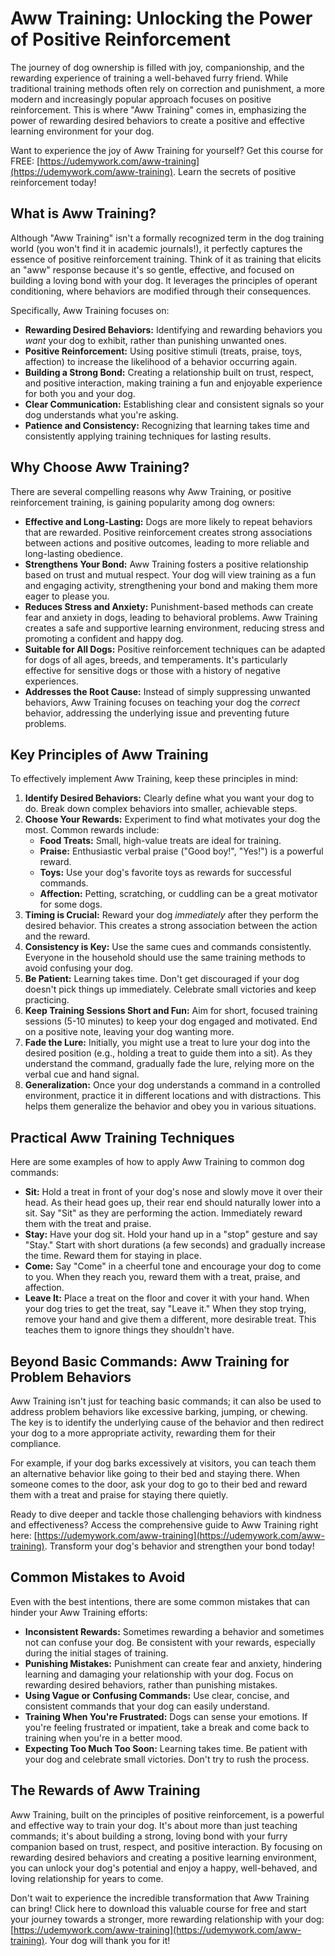 # Aww Training: Unlocking the Power of Positive Reinforcement

The journey of dog ownership is filled with joy, companionship, and the rewarding experience of training a well-behaved furry friend.  While traditional training methods often rely on correction and punishment, a more modern and increasingly popular approach focuses on positive reinforcement. This is where "Aww Training" comes in, emphasizing the power of rewarding desired behaviors to create a positive and effective learning environment for your dog.

Want to experience the joy of Aww Training for yourself? Get this course for FREE: [https://udemywork.com/aww-training](https://udemywork.com/aww-training). Learn the secrets of positive reinforcement today!

## What is Aww Training?

Although "Aww Training" isn't a formally recognized term in the dog training world (you won't find it in academic journals!), it perfectly captures the essence of positive reinforcement training. Think of it as training that elicits an "aww" response because it's so gentle, effective, and focused on building a loving bond with your dog. It leverages the principles of operant conditioning, where behaviors are modified through their consequences.

Specifically, Aww Training focuses on:

*   **Rewarding Desired Behaviors:** Identifying and rewarding behaviors you *want* your dog to exhibit, rather than punishing unwanted ones.
*   **Positive Reinforcement:** Using positive stimuli (treats, praise, toys, affection) to increase the likelihood of a behavior occurring again.
*   **Building a Strong Bond:**  Creating a relationship built on trust, respect, and positive interaction, making training a fun and enjoyable experience for both you and your dog.
*   **Clear Communication:** Establishing clear and consistent signals so your dog understands what you're asking.
*   **Patience and Consistency:** Recognizing that learning takes time and consistently applying training techniques for lasting results.

## Why Choose Aww Training?

There are several compelling reasons why Aww Training, or positive reinforcement training, is gaining popularity among dog owners:

*   **Effective and Long-Lasting:** Dogs are more likely to repeat behaviors that are rewarded. Positive reinforcement creates strong associations between actions and positive outcomes, leading to more reliable and long-lasting obedience.
*   **Strengthens Your Bond:**  Aww Training fosters a positive relationship based on trust and mutual respect. Your dog will view training as a fun and engaging activity, strengthening your bond and making them more eager to please you.
*   **Reduces Stress and Anxiety:**  Punishment-based methods can create fear and anxiety in dogs, leading to behavioral problems.  Aww Training creates a safe and supportive learning environment, reducing stress and promoting a confident and happy dog.
*   **Suitable for All Dogs:** Positive reinforcement techniques can be adapted for dogs of all ages, breeds, and temperaments.  It's particularly effective for sensitive dogs or those with a history of negative experiences.
*   **Addresses the Root Cause:**  Instead of simply suppressing unwanted behaviors, Aww Training focuses on teaching your dog the *correct* behavior, addressing the underlying issue and preventing future problems.

## Key Principles of Aww Training

To effectively implement Aww Training, keep these principles in mind:

1.  **Identify Desired Behaviors:**  Clearly define what you want your dog to do. Break down complex behaviors into smaller, achievable steps.
2.  **Choose Your Rewards:** Experiment to find what motivates your dog the most.  Common rewards include:
    *   **Food Treats:** Small, high-value treats are ideal for training.
    *   **Praise:**  Enthusiastic verbal praise ("Good boy!", "Yes!") is a powerful reward.
    *   **Toys:**  Use your dog's favorite toys as rewards for successful commands.
    *   **Affection:**  Petting, scratching, or cuddling can be a great motivator for some dogs.
3.  **Timing is Crucial:**  Reward your dog *immediately* after they perform the desired behavior. This creates a strong association between the action and the reward.
4.  **Consistency is Key:**  Use the same cues and commands consistently. Everyone in the household should use the same training methods to avoid confusing your dog.
5.  **Be Patient:**  Learning takes time.  Don't get discouraged if your dog doesn't pick things up immediately.  Celebrate small victories and keep practicing.
6.  **Keep Training Sessions Short and Fun:**  Aim for short, focused training sessions (5-10 minutes) to keep your dog engaged and motivated. End on a positive note, leaving your dog wanting more.
7.  **Fade the Lure:**  Initially, you might use a treat to lure your dog into the desired position (e.g., holding a treat to guide them into a sit). As they understand the command, gradually fade the lure, relying more on the verbal cue and hand signal.
8.  **Generalization:**  Once your dog understands a command in a controlled environment, practice it in different locations and with distractions. This helps them generalize the behavior and obey you in various situations.

## Practical Aww Training Techniques

Here are some examples of how to apply Aww Training to common dog commands:

*   **Sit:**  Hold a treat in front of your dog's nose and slowly move it over their head. As their head goes up, their rear end should naturally lower into a sit.  Say "Sit" as they are performing the action.  Immediately reward them with the treat and praise.
*   **Stay:**  Have your dog sit.  Hold your hand up in a "stop" gesture and say "Stay."  Start with short durations (a few seconds) and gradually increase the time.  Reward them for staying in place.
*   **Come:**  Say "Come" in a cheerful tone and encourage your dog to come to you.  When they reach you, reward them with a treat, praise, and affection.
*   **Leave It:**  Place a treat on the floor and cover it with your hand.  When your dog tries to get the treat, say "Leave it."  When they stop trying, remove your hand and give them a different, more desirable treat. This teaches them to ignore things they shouldn't have.

## Beyond Basic Commands: Aww Training for Problem Behaviors

Aww Training isn't just for teaching basic commands; it can also be used to address problem behaviors like excessive barking, jumping, or chewing. The key is to identify the underlying cause of the behavior and then redirect your dog to a more appropriate activity, rewarding them for their compliance.

For example, if your dog barks excessively at visitors, you can teach them an alternative behavior like going to their bed and staying there. When someone comes to the door, ask your dog to go to their bed and reward them with a treat and praise for staying there quietly.

Ready to dive deeper and tackle those challenging behaviors with kindness and effectiveness?  Access the comprehensive guide to Aww Training right here: [https://udemywork.com/aww-training](https://udemywork.com/aww-training).  Transform your dog's behavior and strengthen your bond today!

## Common Mistakes to Avoid

Even with the best intentions, there are some common mistakes that can hinder your Aww Training efforts:

*   **Inconsistent Rewards:**  Sometimes rewarding a behavior and sometimes not can confuse your dog.  Be consistent with your rewards, especially during the initial stages of training.
*   **Punishing Mistakes:**  Punishment can create fear and anxiety, hindering learning and damaging your relationship with your dog.  Focus on rewarding desired behaviors, rather than punishing mistakes.
*   **Using Vague or Confusing Commands:**  Use clear, concise, and consistent commands that your dog can easily understand.
*   **Training When You're Frustrated:**  Dogs can sense your emotions.  If you're feeling frustrated or impatient, take a break and come back to training when you're in a better mood.
*   **Expecting Too Much Too Soon:**  Learning takes time. Be patient with your dog and celebrate small victories. Don't try to rush the process.

## The Rewards of Aww Training

Aww Training, built on the principles of positive reinforcement, is a powerful and effective way to train your dog. It's about more than just teaching commands; it's about building a strong, loving bond with your furry companion based on trust, respect, and positive interaction. By focusing on rewarding desired behaviors and creating a positive learning environment, you can unlock your dog's potential and enjoy a happy, well-behaved, and loving relationship for years to come.

Don't wait to experience the incredible transformation that Aww Training can bring! Click here to download this valuable course for free and start your journey towards a stronger, more rewarding relationship with your dog: [https://udemywork.com/aww-training](https://udemywork.com/aww-training). Your dog will thank you for it!
